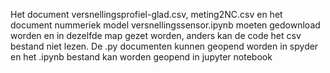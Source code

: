 Het document versnellingsprofiel-glad.csv, meting2NC.csv en het document nummeriek model versnellingssensor.ipynb moeten gedownload worden en in dezelfde map gezet worden, anders kan de code het csv bestand niet lezen. De .py documenten kunnen geopend worden in spyder en het .ipynb bestand kan worden geopend in jupyter notebook
